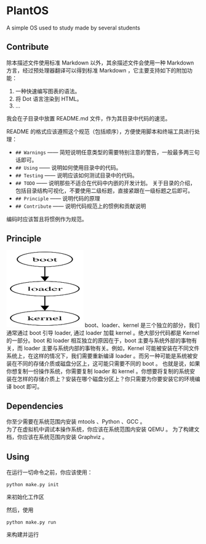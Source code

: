 # PlantOS

A simple OS used to study made by several students

## Contribute

除本描述文件使用标准 Markdown 以外，其余描述文件会使用一种 Markdown 方言，经过预处理器翻译可以得到标准 Markdown ，它主要支持如下的附加功能：
1. 一种快速编写图表的语法。
2. 将 Dot 语言渲染到 HTML。
3. ...

我会在子目录中放置 README.md 文件，作为其目录中代码的速览。

README 的格式应该遵照这个规范（包括顺序），方便使用脚本和终端工具进行处理：
- `## Warnings`   —— 简短说明任意类型的需要特别注意的警告，一般最多两三句话即可。
- `## Using`      —— 说明如何使用目录中的代码。
- `## Testing`    —— 说明应该如何测试目录中的代码。
- `## TODO`       —— 说明那些不适合在代码中内嵌的开发计划。
  关于目录的介绍，包括目录结构可视化，不要使用二级标题，直接紧跟在一级标题之后即可。
- `## Principle`  —— 说明代码的原理
- `## Contribute` —— 说明代码规范上的惯例和贡献说明

编码时应该暂且将惯例作为规范。

## Principle
<img src="assets/README.md.19-23.svg" alt="SVG Image" width="200" height="200">
boot、loader、kernel 是三个独立的部分，我们通常通过 boot 引导 loader, 通过 loader 加载 kernel 。绝大部分代码都是 Kernel 的一部分。boot 和 loader 相互独立的原因在于，boot 主要与系统外部的事物有关，而 loader 主要与系统内部的事物有关。例如，Kernel 可能被安装在不同文件系统上，在这样的情况下，我们需要重新编译 loader 。而另一种可能是系统被安装在不同的存储介质或磁盘分区上，这可能只需要不同的 boot 。  
也就是说，如果你想复制一份操作系统，你需要复制 loader 和 kernel 。你想要将复制的系统安装在怎样的存储介质上？安装在哪个磁盘分区上？你只需要为你要安装它的环境编译 boot 即可。

## Dependencies
你至少需要在系统范围内安装 mtools 、Python 、GCC 。  
为了在虚拟机中调试本操作系统，你应该在系统范围内安装 QEMU 。
为了构建文档，你应该在系统范围内安装 Graphviz 。

## Using
在运行一切命令之前，你应该使用：
```
python make.py init
```
来初始化工作区

然后，使用
```
python make.py run
```
来构建并运行
